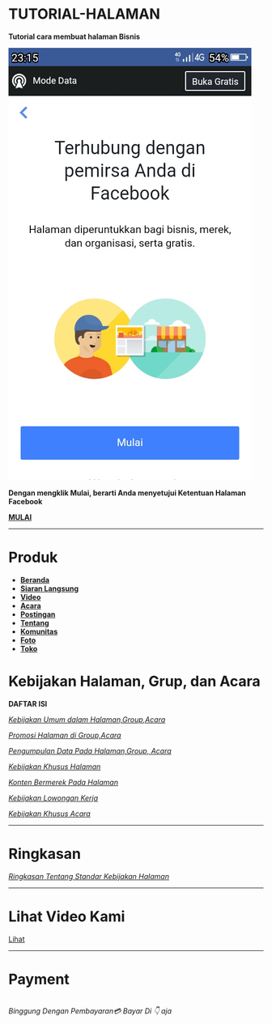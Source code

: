 # TUTORIAL-HALAMAN
**Tutorial cara membuat halaman Bisnis**

![img](https://github.com/Buat-Halaman-Bisnis-Kamu/TUTORIAL-HALAMAN/blob/master/Screenshot_2020-06-15-23-15-49.jpg)

**Dengan mengklik Mulai, berarti Anda menyetujui Ketentuan Halaman Facebook**

[**MULAI**](https://m.facebook.com/pages/creation/?ref_type=pages_tab_launch_point)

----

# Produk

- [**Beranda**](https://m.facebook.com/Pemasaran7/?ref=bookmarks#)
- [**Siaran Langsung**](https://m.facebook.com/Pemasaran7/?ref=bookmarks#)
- [**Video**](https://m.facebook.com/Pemasaran7/?ref=bookmarks#)
- [**Acara**](https://m.facebook.com/Pemasaran7/?ref=bookmarks#)
- [**Postingan**](https://m.facebook.com/Pemasaran7/?ref=bookmarks#)
- [**Tentang**](https://m.facebook.com/Pemasaran7/?ref=bookmarks#)
- [**Komunitas**](https://m.facebook.com/Pemasaran7/?ref=bookmarks#)
- [**Foto**](https://m.facebook.com/Pemasaran7/?ref=bookmarks#)
- [**Toko**](https://m.facebook.com/Pemasaran7/?ref=bookmarks#)

# Kebijakan Halaman, Grup, dan Acara

**DAFTAR ISI**

[*Kebijakan Umum dalam Halaman,Group,Acara*](https://m.facebook.com/policies/pages_groups_events/policies)

[*Promosi Halaman di Group,Acara*](https://m.facebook.com/policies/pages_groups_events/promotions_on_pages_groups_and_events)

[*Pengumpulan Data Pada Halaman,Group, Acara*](https://m.facebook.com/policies/pages_groups_events/?_rdr#!/policies/pages_groups_events/collection_of_data)

[*Kebijakan Khusus Halaman*](https://m.facebook.com/policies/pages_groups_events/pages_specific_policies)

[*Konten Bermerek Pada Halaman*](https://m.facebook.com/policies/pages_groups_events/branded_content_on_pages)

[*Kebijakan Lowongan Kerja*](https://m.facebook.com/policies/pages_groups_events/jobs_on_pages)

[*Kebijakan Khusus Acara*](https://m.facebook.com/policies/pages_groups_events/?_rdr#!/policies/pages_groups_events/events_specific_policies)

----

# Ringkasan

[*Ringkasan Tentang Standar Kebijakan Halaman*](https://github.com/Buat-Halaman-Bisnis-Kamu/TUTORIAL-HALAMAN/blob/master/Ketentuan/Halaman/.md)

----
# Lihat Video Kami
[Lihat](https://github.com/Buat-Halaman-Bisnis-Kamu/TUTORIAL-HALAMAN/blob/master/115872752_672999773609129_2935498335724322835_n.mp4)

----

# Payment

<br/><i> Binggung Dengan Pembayaran💳 Bayar Di 👇 aja<i/>
<script src="https://www.paypal.com/sdk/js?client-id=sb"></script>
<script>paypal.Buttons().render('body');</script><br/>
